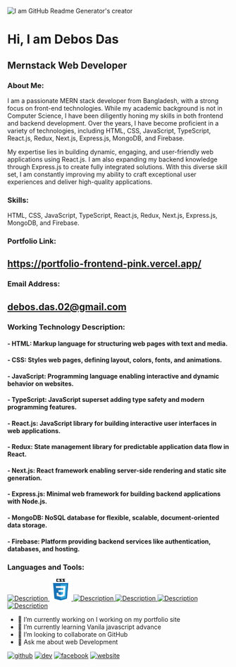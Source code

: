 ![I am GitHub Readme Generator's creator](https://i.ibb.co.com/K7VjkDP/Untitled-2.png)
# Hi, I am Debos Das
## Mernstack Web Developer

### About Me:
I am a passionate MERN stack developer from Bangladesh, with a strong focus on front-end technologies. While my academic background is not in Computer Science, I have been diligently honing my skills in both frontend and backend development. Over the years, I have become proficient in a variety of technologies, including HTML, CSS, JavaScript, TypeScript, React.js, Redux, Next.js, Express.js, MongoDB, and Firebase.

My expertise lies in building dynamic, engaging, and user-friendly web applications using React.js. I am also expanding my backend knowledge through Express.js to create fully integrated solutions. With this diverse skill set, I am constantly improving my ability to craft exceptional user experiences and deliver high-quality applications.
### Skills:
 HTML, CSS, JavaScript, TypeScript, React.js, Redux, Next.js, Express.js, MongoDB, and Firebase.

### Portfolio Link: 
## https://portfolio-frontend-pink.vercel.app/

### Email Address:
## debos.das.02@gmail.com
### Working Technology Description:
#### - HTML: Markup language for structuring web pages with text and media.
#### - CSS: Styles web pages, defining layout, colors, fonts, and animations.
#### - JavaScript: Programming language enabling interactive and dynamic behavior on websites.
#### - TypeScript: JavaScript superset adding type safety and modern programming features.
#### - React.js: JavaScript library for building interactive user interfaces in web applications.
#### - Redux: State management library for predictable application data flow in React.
#### - Next.js: React framework enabling server-side rendering and static site generation.
#### - Express.js: Minimal web framework for building backend applications with Node.js.
#### - MongoDB: NoSQL database for flexible, scalable, document-oriented data storage.
#### - Firebase: Platform providing backend services like authentication, databases, and hosting.
 
### Languages and Tools:

 <a href="https://getbootstrap.com/">
  <img src="https://i.ibb.co.com/1LHmX0F/bootstrap-logo-shadow.png" alt="Description" width="50" />
</a>
 <a href="https://www.w3schools.com/css/">
  <img src="https://raw.githubusercontent.com/devicons/devicon/master/icons/css3/css3-original-wordmark.svg" alt="Description" width="50" />
</a>
 <a href="https://react.dev/">
  <img src="https://miro.medium.com/v2/resize:fit:522/0*Hdm7hBTZ-hKlbtlV.png" alt="Description" width="100" />
</a>
 <a href="https://www.mongodb.com/products/platform/atlas-database">
  <img src="https://miro.medium.com/v2/resize:fit:1200/1*QJnvahq_EBdUGjYQUYrhvA.png" alt="Description" width="100" />
</a>
 <a href="https://www.postman.com/">
  <img src="https://encrypted-tbn0.gstatic.com/images?q=tbn:ANd9GcRZjpc8p2A_15IZEEmE34SH9RFUgf75zegFbg&s" alt="Description" width="100" />
</a>
 <a href="https://www.mysql.com/">
  <img src="https://upload.wikimedia.org/wikipedia/labs/8/8e/Mysql_logo.png" alt="Description" width="50" />
</a> 

- 🔭 I’m currently working on I working on my portfolio site 
- 🌱 I’m currently learning Vanila javascript advance 
- 👯 I’m looking to collaborate on GitHub 
- 💬 Ask me about web Development 


[<img src='https://cdn.jsdelivr.net/npm/simple-icons@3.0.1/icons/github.svg' alt='github' height='40'>](https://github.com/https://github.com/Debos602)  [<img src='https://cdn.jsdelivr.net/npm/simple-icons@3.0.1/icons/dev-dot-to.svg' alt='dev' height='40'>](https://dev.to/https://dev.to/debos_das_9a77be9788e2d6e)  [<img src='https://cdn.jsdelivr.net/npm/simple-icons@3.0.1/icons/facebook.svg' alt='facebook' height='40'>](https://www.facebook.com/https://www.facebook.com/debos.das.02)  [<img src='https://cdn.jsdelivr.net/npm/simple-icons@3.0.1/icons/icloud.svg' alt='website' height='40'>](https://portfolio-frontend-pink.vercel.app/)  



